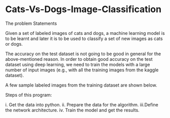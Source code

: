 # Cats-Vs-Dogs-Image-Classification

The problem Statements

Given a set of labeled images of  cats and dogs, a  machine learning model  is to be learnt and later it is to be used to classify a set of new images as cats or dogs. 

The accuracy on the test dataset is not going to be good in general for the above-mentioned reason. In order to obtain good accuracy  on the test dataset using deep learning, we need to train the models with a large number of input images (e.g., with all the training images from the kaggle dataset).

A few sample labeled images from the training dataset are shown below.

Steps of this program:

i.  Get the data into python.
ii. Prepare the data for the algorithm.
iii.Define the network architecture.
iv. Train the model and get the results.
